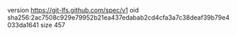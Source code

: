 version https://git-lfs.github.com/spec/v1
oid sha256:2ac7508c929e79952b21ea437edabab2cd4cfa3a7c38deaf39b79e4033da1641
size 457
